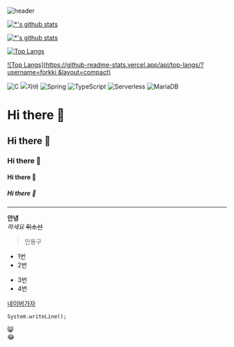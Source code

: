 ![header](https://capsule-render.vercel.app/api?type=rounded&color=auto&height=300&section=header&text=최강의%20자바개발자&fontSize=90)

[![*'s github stats](https://github-readme-stats.vercel.app/api?username=forkki)](https://github.com/forkki)

[![*'s github stats](https://github-readme-stats.vercel.app/api?username=forkki&show_icons=true&theme=radical)](https://github.com/forkki)

[![Top Langs](https://github-readme-stats.vercel.app/api/top-langs/?username=forkki)](https://github.com/forkki/github-readme-stats)

[![Top Langs](https://github-readme-stats.vercel.app/api/top-langs/?username=forkki &layout=compact)](https://github.com/forkki/githubreadme-stats)

![C](https://img.shields.io/badge/-C-123456?style=flat-square&logo=C&logoColor=black)
![자바](https://img.shields.io/badge/-자바-007396?style=flat&logo=Java&logoColor=ffffff)
![Spring](https://img.shields.io/badge/-Spring-6DB33F?style=for-the-badge&logo=Spring&logoColor=white)
![TypeScript](https://img.shields.io/badge/-TypeScript-3178C6?style=flatsquare&logo=TypeScript&logoColor=white)
![Serverless](https://img.shields.io/badge/-Serverless-FD5750?style=flatsquare&logo=Serverless&logoColor=magenta)
![MariaDB](https://img.shields.io/badge/-MariaDB-1F305F?style=flat-square&logo=mariadb&logoColor=white)


# Hi there 👋
## Hi there 👋
### Hi there 👋
#### Hi there 👋
##### Hi there 👋
----

**안녕**<br/>
*하세요*
~~취소선~~

>인용구

* 1번
* 2번
- 3번
- 4번

[네이버가자](https://www.naver.com)

```
System.writeLine();
```

:smile_cat:<br/>
:joy:


